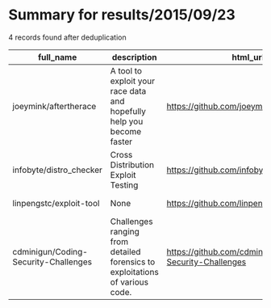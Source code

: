 
# Summary for results/2015/09/23
    
4 records found after deduplication

| full_name | description | html_url | matched_list | matched_count | pushed_at | size | stargazers_count | language | forks_count |
|--------------------------------------|------------------------------------------------------------------------------|---------------------------------------------------------|----------------|-----------------|---------------------------|--------|--------------------|------------|---------------|
| joeymink/aftertherace | A tool to exploit your race data and hopefully help you become faster | https://github.com/joeymink/aftertherace | ['exploit'] | 1 | 2015-09-23 01:20:36+00:00 | 692 | 1 | Python | 0 |
| infobyte/distro_checker | Cross Distribution Exploit Testing | https://github.com/infobyte/distro_checker | ['exploit'] | 1 | 2015-09-23 04:43:01+00:00 | 234 | 26 | Shell | 13 |
| linpengstc/exploit-tool | None | https://github.com/linpengstc/exploit-tool | ['exploit'] | 1 | 2015-09-23 14:00:30+00:00 | 47076 | 0 | Python | 0 |
| cdminigun/Coding-Security-Challenges | Challenges ranging from detailed forensics to exploitations of various code. | https://github.com/cdminigun/Coding-Security-Challenges | ['exploit'] | 1 | 2015-09-23 21:00:35+00:00 | 112 | 0 | | 0 |
